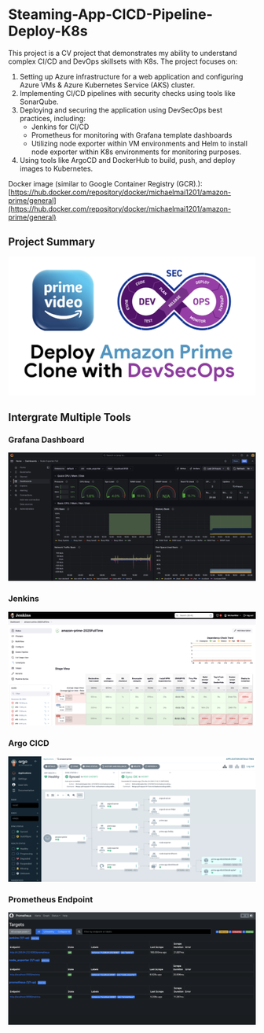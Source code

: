 # Steaming-App-CICD-Pipeline-Deploy-K8s

This project is a CV project that demonstrates my ability to understand complex CI/CD and DevOps skillsets with K8s. The project focuses on:

1. Setting up Azure infrastructure for a web application and configuring Azure VMs & Azure Kubernetes Service (AKS) cluster.
2. Implementing CI/CD pipelines with security checks using tools like SonarQube.
3. Deploying and securing the application using DevSecOps best practices, including:
   - Jenkins for CI/CD
   - Prometheus for monitoring with Grafana template dashboards
   - Utilizing node exporter within VM environments and Helm to install node exporter within K8s environments for monitoring purposes.
4. Using tools like ArgoCD and DockerHub to build, push, and deploy images to Kubernetes.

Docker image (similar to Google Container Registry (GCR).): [https://hub.docker.com/repository/docker/michaelmai1201/amazon-prime/general](https://hub.docker.com/repository/docker/michaelmai1201/amazon-prime/general)

## Project Summary
![Summary](https://github.com/michaelearncoding/Steaming-App-CICD-Pipeline-Deploy-K8s/blob/main/assect/Summary.png?raw=true)

## Intergrate Multiple Tools

### Grafana Dashboard
![Grafana](https://github.com/michaelearncoding/Steaming-App-CICD-Pipeline-Deploy-K8s/blob/main/assect/Grafana_Dashboard.png?raw=true)

### Jenkins
![Jenkins](https://github.com/michaelearncoding/Steaming-App-CICD-Pipeline-Deploy-K8s/blob/main/assect/Jenkins_Workflow.png?raw=true)

### Argo CICD
![Argo CICD](https://github.com/michaelearncoding/Steaming-App-CICD-Pipeline-Deploy-K8s/blob/main/assect/ArgoCICD_Deployment_Workflow.png?raw=true)

### Prometheus Endpoint
![Prometheus Endpoint](https://github.com/michaelearncoding/Steaming-App-CICD-Pipeline-Deploy-K8s/blob/main/assect/Prometheus_Endpoint.png?raw=true)

